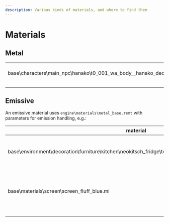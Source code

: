 ```yaml
---
description: Various kinds of materials, and where to find them
---
```


# Materials

## Metal



|                                                                                |                                                                            |
| ------------------------------------------------------------------------------ | -------------------------------------------------------------------------- |
| base\characters\main\_npc\hanako\t0\_001\_wa\_body\_\_hanako\_dec\_straps.mesh | Gold: Hanako's heatsinks (only one entry in preloadLocalMaterialInstances) |
|                                                                                |                                                                            |
|                                                                                |                                                                            |

## Emissive

An emissive material uses `engine\materials\metal_base.remt` with parameters for emission handling, e.g.:

| material                                                                                                       | description                                                                          |
| -------------------------------------------------------------------------------------------------------------- | ------------------------------------------------------------------------------------ |
| base\environment\decoration\furniture\kitchen\neokitsch\_fridge\textures\mi\_neokitsch\_fridge\_z\_emissive.mi | White emissive bright glow (from a fridge)                                           |
| base\materials\screen\screen\_fluff\_blue.mi                                                                   | blue/pinkish oscillating glow (from the collar of the jacket V wears in the trailer) |
|                                                                                                                |                                                                                      |
